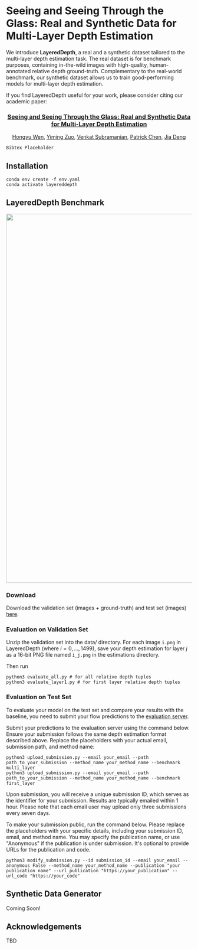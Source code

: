 # Seeing and Seeing Through the Glass: Real and Synthetic Data for Multi-Layer Depth Estimation

We introduce **LayeredDepth**, a real and a synthetic dataset tailored to the multi-layer depth estimation task. The real dataset is for benchmark purposes, containing in-the-wild images with high-quality, human-annotated relative depth ground-truth. Complementary to the real-world benchmark, our synthetic dataset allows us to train good-performing models for multi-layer depth estimation.

If you find LayeredDepth useful for your work, please consider citing our academic paper:

<h3 align="center">
    <a href="https://arxiv.org/abs/2409.05688">
        Seeing and Seeing Through the Glass: Real and Synthetic Data for Multi-Layer Depth Estimation
    </a>
</h3>
<p align="center">
    <a href="https://hermera.github.io">Hongyu Wen</a>, 
    <a href="">Yiming Zuo</a>, 
    <a href="">Venkat Subramanian</a>, 
    <a href="">Patrick Chen</a>, 
    <a href="https://www.cs.princeton.edu/~jiadeng/">Jia Deng</a><br/>
</p>

```
Bibtex Placeholder
```

## Installation
```
conda env create -f env.yaml
conda activate layereddepth
```

## LayeredDepth Benchmark
<img src="imgs/bench_gallery.jpg" width='1000'>

### Download
Download the validation set (images + ground-truth) and test set (images) [here](https://drive.google.com/drive/folders/1Vw9BSeXoF2SRiNO199ff-Fa6yAZRwdFM?usp=sharing).

### Evaluation on Validation Set
Unzip the validation set into the data/ directory.
For each image `i.png` in LayeredDepth (where $i = 0, \dots, 1499$), save your depth estimation for layer $j$ as a 16-bit PNG file named `i_j.png` in the estimations directory.

Then run
```
python3 evaluate_all.py # for all relative depth tuples
python3 evaluate_layer1.py # for first layer relative depth tuples
```

### Evaluation on Test Set
To evaluate your model on the test set and compare your results with the baseline, you need to submit your flow predictions to the [evaluation server](https://layereddepth.cs.princeton.edu).

Submit your predictions to the evaluation server using the command below. Ensure your submission follows the same depth estimation format described above. Replace the placeholders with your actual email, submission path, and method name:
```
python3 upload_submission.py --email your_email --path path_to_your_submission --method_name your_method_name --benchmark multi_layer
python3 upload_submission.py --email your_email --path path_to_your_submission --method_name your_method_name --benchmark first_layer
```

Upon submission, you will receive a unique submission ID, which serves as the identifier for your submission. Results are typically emailed within 1 hour. Please note that each email user may upload only three submissions every seven days.

To make your submission public, run the command below. Please replace the placeholders with your specific details, including your submission ID, email, and method name. You may specify the publication name, or use "Anonymous" if the publication is under submission. It's optional to provide URLs for the publication and code.
```
python3 modify_submission.py --id submission_id --email your_email --anonymous False --method_name your_method_name --publication "your publication name" --url_publication "https://your_publication" --url_code "https://your_code"
```

## Synthetic Data Generator
Coming Soon!

## Acknowledgements
TBD